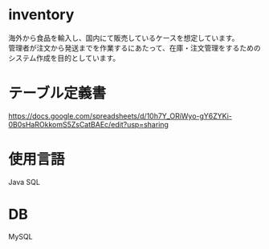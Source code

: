 # inventory

海外から食品を輸入し、国内にて販売しているケースを想定しています。<br>
管理者が注文から発送までを作業するにあたって、在庫・注文管理をするためのシステム作成を目的としています。

# テーブル定義書
https://docs.google.com/spreadsheets/d/10h7Y_ORiWyo-gY6ZYKi-0B0sHaROkkomS5ZsCatBAEc/edit?usp=sharing

# 使用言語

Java
SQL

# DB

MySQL
